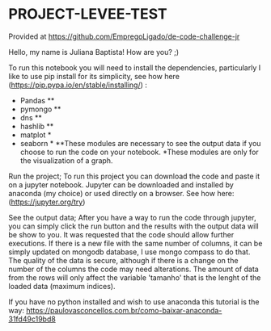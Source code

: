 # PROJECT-LEVEE-TEST
Provided at https://github.com/EmpregoLigado/de-code-challenge-jr

Hello, my name is Juliana Baptista! How are you? ;) 

To run this notebook you will need to install the dependencies, particularly I like to use pip install for its simplicity, 
see how here (https://pip.pypa.io/en/stable/installing/) :
- Pandas **
- pymongo **
- dns **
- hashlib **
- matplot *
- seaborn *
**These modules are necessary to see the output data if you choose to run the code on your notebook.
*These modules are only for the visualization of a graph.

Run the project;
To run this project you can download the code and paste it on a jupyter notebook. Jupyter can be downloaded and installed by anaconda (my choice) or used directly on a browser. 
See how here: (https://jupyter.org/try)

See the output data;
After you have a way to run the code through jupyter, you can simply click the run button and the results with the output data will be show to you. It was requested that the code should allow further executions. If there is a new file with the same number of columns, it can be simply updated on mongodb database, I use mongo compass to do that. The quality of the data is secure, although if there is a change on the number of the columns the code may need alterations. The amount of data from the rows will only affect the variable 'tamanho' that is the lenght of the loaded data (maximum indices).

If you have no python installed and wish to use anaconda this tutorial is the way: https://paulovasconcellos.com.br/como-baixar-anaconda-31fd49c19bd8 
